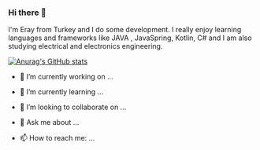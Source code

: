 ### Hi there 👋
 
I'm Eray from Turkey and I do some development. I really enjoy learning languages and frameworks like JAVA , JavaSpring, Kotlin, C# and I am also studying electrical and electronics engineering.

[![Anurag's GitHub stats](https://github-readme-stats.vercel.app/api?username=eraybtgn)](https://github.com/anuraghazra/github-readme-stats)


- 🔭 I’m currently working on ...
- 🌱 I’m currently learning ...
- 👯 I’m looking to collaborate on ...

- 💬 Ask me about ...
- 📫 How to reach me: ...


